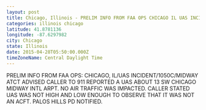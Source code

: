 ```yaml
---
layout: post
title: Chicago, Illinois - PRELIM INFO FROM FAA OPS CHICAGO IL UAS INCIDENT 1050C MIDWAY ATCT ADVISED CALLER TO
categories: illinois chicago
latitude: 41.8781136
longitude: -87.6297982
city: Chicago
state: Illinois
date: 2015-04-28T05:50:00.000Z
timeZoneName: Central Daylight Time
---
```


PRELIM INFO FROM FAA OPS: CHICAGO, IL/UAS INCIDENT/1050C/MIDWAY ATCT ADVISED CALLER TO 911 REPORTED A UAS ABOUT 13 SW CHICAGO MIDWAY INTL ARPT. NO AIR TRAFFIC WAS IMPACTED. CALLER STATED UAS WAS NOT HIGH AND LOW ENOUGH TO OBSERVE THAT IT WAS NOT AN ACFT. PALOS HILLS PD NOTIFIED. 